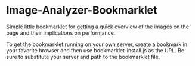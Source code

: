 # Image-Analyzer-Bookmarklet

Simple little bookmarklet for getting a quick overview of the images on the page and their implications on performance.

To get the bookmarklet running on your own server, create a bookmark in your favorite browser and then use bookmarklet-install.js as the URL. Be sure to substitute your server and path to the bookmarklet file.
